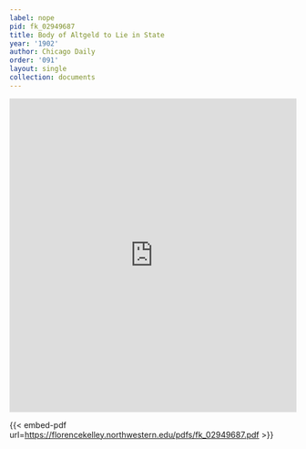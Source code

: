 ```yaml
---
label: nope
pid: fk_02949687
title: Body of Altgeld to Lie in State
year: '1902'
author: Chicago Daily
order: '091'
layout: single
collection: documents
---
```

<iframe src="https://northwestern.app.box.com/embed/s/l1gwqjd1etwou1kopmj5r8rx5e4qyvxs?sortColumn=date&view=list" width="100%" height="550" frameborder="0" allowfullscreen webkitallowfullscreen msallowfullscreen></iframe>


{{< embed-pdf url=https://florencekelley.northwestern.edu/pdfs/fk_02949687.pdf >}}